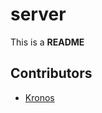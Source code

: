 
# server

 This is a **README**

## Contributors

- [Kronos](http://github.com/alejandromg/kronos 'npm install kronos') 
